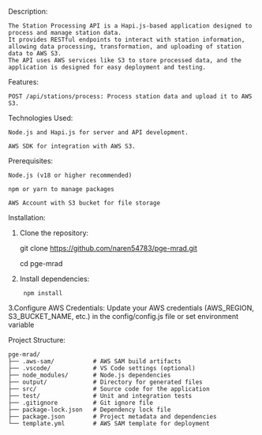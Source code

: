 Description:

	The Station Processing API is a Hapi.js-based application designed to process and manage station data. 
	It provides RESTful endpoints to interact with station information, allowing data processing, transformation, and uploading of station data to AWS S3. 
	The API uses AWS services like S3 to store processed data, and the application is designed for easy deployment and testing.

Features: 

	POST /api/stations/process: Process station data and upload it to AWS S3.


Technologies Used:

	Node.js and Hapi.js for server and API development.

	AWS SDK for integration with AWS S3.


Prerequisites:

	Node.js (v18 or higher recommended)

	npm or yarn to manage packages

	AWS Account with S3 bucket for file storage


Installation:

1. Clone the repository:

   	git clone https://github.com/naren54783/pge-mrad.git
   
   	cd pge-mrad

3. Install dependencies:

  		npm install

3.Configure AWS Credentials:
  		Update your AWS credentials (AWS_REGION, S3_BUCKET_NAME, etc.) in the config/config.js file or set environment variable

Project Structure:

	pge-mrad/
	├── .aws-sam/           # AWS SAM build artifacts
	├── .vscode/            # VS Code settings (optional)
	├── node_modules/       # Node.js dependencies
	├── output/             # Directory for generated files
	├── src/                # Source code for the application
	├── test/               # Unit and integration tests
	├── .gitignore          # Git ignore file
	├── package-lock.json   # Dependency lock file
	├── package.json        # Project metadata and dependencies
	└── template.yml        # AWS SAM template for deployment
	    
